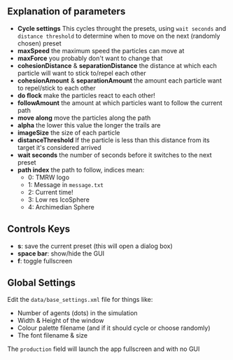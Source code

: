 ## Explanation of parameters

* **Cycle settings** This cycles throught the presets, using `wait seconds` and `distance threshold` to determine when to move on the next (randomly chosen) preset
* **maxSpeed** the maximum speed the particles can move at
* **maxForce** you probably don't want to change that
* **cohesionDistance** & **separationDistance** the distance at which each particle will want to stick to/repel each other
* **cohesionAmount** & **separationAmount** the amount each particle want to repel/stick to each other
* **do flock** make the particles react to each other!
* **followAmount** the amount at which particles want to follow the current path
* **move along** move the particles along the path
* **alpha** the lower this value the longer the trails are
* **imageSize** the size of each particle
* **distanceThreshold** If the particle is less than this distance from its target it's considered arrived
* **wait seconds** the number of seconds before it switches to the next preset
* **path index** the path to follow, indices mean:
	* 0: TMRW logo
	* 1: Message in `message.txt`
	* 2: Current time!
	* 3: Low res IcoSphere
	* 4: Archimedian Sphere
	

## Controls Keys

* **s**: save the current preset (this will open a dialog box)
* **space bar**: show/hide the GUI
* **f**: toggle fullscreen


## Global Settings

Edit the `data/base_settings.xml` file for things like:

* Number of agents (dots) in the simulation
* Width & Height of the window
* Colour palette filename (and if it should cycle or choose randomly)
* The font filename & size

The `production` field will launch the app fullscreen and with no GUI



